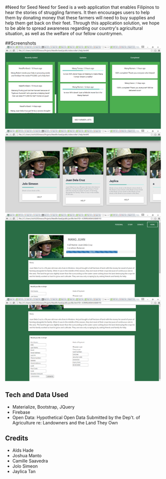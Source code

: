 #Need for Seed
Need for Seed is a web application that enables Filipinos to hear the stories of struggling farmers. It then encourages users to help them by donating money that these farmers will need to buy supplies and help them get back on their feet. Through this application solution, we hope to be able to spread awareness regarding our country's agricultural situation, as well as the welfare of our fellow countrymen.

#‪#‎Screenshots‬
![Feed](Screenshot1.png)
![List](Screenshot2.png)
![Profile part 1](Screenshot3.png)
![Profile part 2](Screenshot4.png)

## Tech and Data Used
- Materialize, Bootstrap, JQuery
- Firebase
- Open Data: Hypothetical Open Data Submitted by the Dep't. of Agriculture re: Landowners and the Land They Own

## Credits
- Alds Hade 
- Joshua Manto
- Camille Saavedra
- Jolo Simeon
- Jaylica Tan